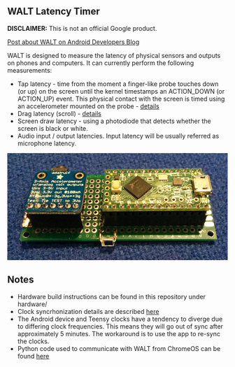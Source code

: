 ## WALT Latency Timer ##

**DISCLAIMER:** This is not an official Google product.

[Post about WALT on Android Developers Blog](http://android-developers.blogspot.ca/2016/04/a-new-method-to-measure-touch-and-audio.html)

WALT is designed to measure the latency of physical sensors and outputs on phones and computers. It can currently perform the following measurements:

 * Tap latency - time from the moment a finger-like probe touches down (or up) on the screen
   until the kernel timestamps an ACTION_DOWN (or ACTION_UP) event. This physical contact with
   the screen is timed using an accelerometer mounted on the probe - [details](docs/TapLatency.md)
 * Drag latency (scroll) - [details](docs/DragLatency.md)
 * Screen draw latency - using a photodiode that detects whether the screen is black or white.
 * Audio input / output latencies. Input latency will be usually referred as microphone latency.
 

![WALT photo](docs/WALT_photo.jpg)
 

## Notes
* Hardware build instructions can be found in this repository under hardware/
* Clock syncrhonization details are described [here](android/WALT/app/src/main/jni/README.md)
* The Android device and Teensy clocks have a tendency to diverge due to
  differing clock frequencies. This means they will go out of sync after
  approximately 5 minutes. The workaround is to use the app to re-sync the
  clocks.
* Python code used to communicate with WALT from ChromeOS can be found
  [here](https://chromium.googlesource.com/chromiumos/platform/touchbot/+/master/quickstep/)
